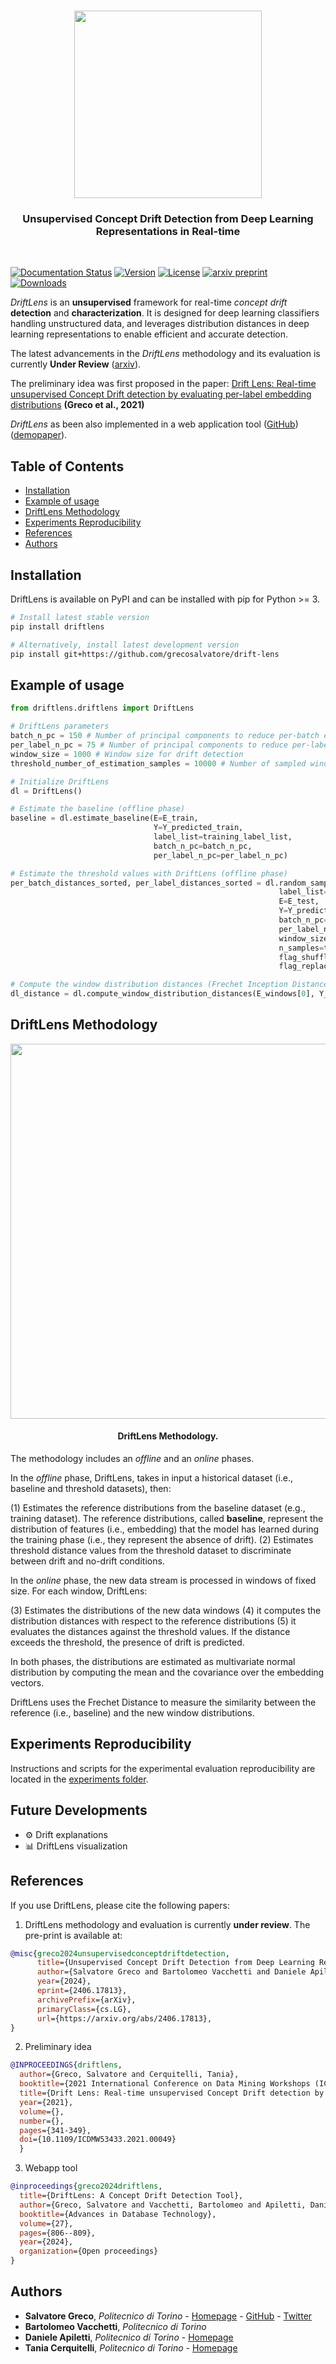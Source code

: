 #
<div align="center">
  <img src="https://github.com/grecosalvatore/drift-lens/raw/main/docs/_static/images/Drift_Lens_Logo.png" width="300"/>
  <h3>Unsupervised Concept Drift Detection from Deep Learning
Representations in Real-time</h3>
</div>
<br/>

[![Documentation Status](https://readthedocs.org/projects/driftlens/badge/?version=latest)](https://driftlens.readthedocs.io/en/latest/?version=latest)
[![Version](https://img.shields.io/pypi/v/driftlens?color=blue)](https://pypi.org/project/driftlens)
[![License](https://img.shields.io/github/license/grecosalvatore/drift-lens)](https://github.com/grecosalvatore/drift-lens/blob/main/LICENSE)
[![arxiv preprint](https://img.shields.io/badge/arXiv-2406.17813-b31b1b.svg)](https://arxiv.org/abs/2406.17813)
[![Downloads](https://static.pepy.tech/badge/driftlens)](https://pepy.tech/project/driftlens)

*DriftLens* is an **unsupervised** framework for real-time *concept drift* **detection** and **characterization**. 
It is designed for deep learning classifiers handling unstructured data, and leverages distribution distances in deep learning representations to enable efficient and accurate detection.

The latest advancements in the *DriftLens* methodology and its evaluation is currently **Under Review** ([arxiv](https://www.arxiv.org/abs/2406.17813)). 

The preliminary idea was first proposed in the paper: 
[Drift Lens: Real-time unsupervised Concept Drift detection by evaluating per-label embedding distributions](https://ieeexplore.ieee.org/document/9679880) **(Greco et al., 2021)**

*DriftLens* as been also implemented in a web application tool ([GitHub](https://github.com/grecosalvatore/DriftLensDemo)) ([demopaper](https://openproceedings.org/2024/conf/edbt/paper-239.pdf)).

## Table of Contents
- [Installation](#installation)
- [Example of usage](#example-of-usage)
- [DriftLens Methodology](#driftlens-methodology)
- [Experiments Reproducibility](#experiments-reproducibility)
- [References](#references)
- [Authors](#authors)

## Installation
DriftLens is available on PyPI and can be installed with pip for Python >= 3.
```bash
# Install latest stable version
pip install driftlens

# Alternatively, install latest development version
pip install git+https://github.com/grecosalvatore/drift-lens
```

## Example of usage
```python
from driftlens.driftlens import DriftLens

# DriftLens parameters
batch_n_pc = 150 # Number of principal components to reduce per-batch embeddings
per_label_n_pc = 75 # Number of principal components to reduce per-label embeddings
window_size = 1000 # Window size for drift detection
threshold_number_of_estimation_samples = 10000 # Number of sampled windows to estimate the threshold values

# Initialize DriftLens
dl = DriftLens()

# Estimate the baseline (offline phase)
baseline = dl.estimate_baseline(E=E_train,
                                Y=Y_predicted_train,
                                label_list=training_label_list,
                                batch_n_pc=batch_n_pc,
                                per_label_n_pc=per_label_n_pc)

# Estimate the threshold values with DriftLens (offline phase)
per_batch_distances_sorted, per_label_distances_sorted = dl.random_sampling_threshold_estimation(
                                                            label_list=training_label_list,
                                                            E=E_test,
                                                            Y=Y_predicted_test,
                                                            batch_n_pc=batch_n_pc,
                                                            per_label_n_pc=per_label_n_pc,
                                                            window_size=window_size,
                                                            n_samples=threshold_number_of_estimation_samples,
                                                            flag_shuffle=True,
                                                            flag_replacement=True)

# Compute the window distribution distances (Frechet Inception Distance) with DriftLens
dl_distance = dl.compute_window_distribution_distances(E_windows[0], Y_predicted_windows[0])

```

## DriftLens Methodology
<div align="center">
  <img src="docs/_static/images/drift-lens-architecture.png" width="600"/>
  <h4>DriftLens Methodology.</h4>
</div>

The methodology includes an *offline* and an *online* phases. 


In the *offline* phase, DriftLens, takes in input a historical dataset (i.e., baseline and threshold datasets), then: 

(1) Estimates the reference distributions from the baseline dataset (e.g., training dataset). The reference
distributions, called **baseline**, represent the distribution of features (i.e., embedding) that the model has learned during the training phase (i.e., they represent the absence of drift).
(2) Estimates threshold distance values from the threshold dataset to discriminate between drift and no-drift conditions.

In the *online* phase, the new data stream is processed in windows of fixed size. For each window, DriftLens:

(3) Estimates the distributions of the new data windows 
(4) it computes the distribution distances with respect to the reference distributions
(5) it evaluates the distances against the threshold values.  If the distance exceeds the threshold, the presence of drift is predicted.

In both phases, the distributions are estimated as multivariate normal distribution by computing the mean and the covariance over the embedding vectors.

DriftLens uses the Frechet Distance to measure the similarity between the reference (i.e., baseline) and the new window distributions.

## Experiments Reproducibility
Instructions and scripts for the experimental evaluation reproducibility are located in the [experiments folder](experiments/README.md).

## Future Developments
- ⚙️ Drift explanations
- 📊 DriftLens visualization

## References
If you use DriftLens, please cite the following papers:

1) DriftLens methodology and evaluation is currently **under review**. The pre-print is available at:
```bibtex
@misc{greco2024unsupervisedconceptdriftdetection,
      title={Unsupervised Concept Drift Detection from Deep Learning Representations in Real-time}, 
      author={Salvatore Greco and Bartolomeo Vacchetti and Daniele Apiletti and Tania Cerquitelli},
      year={2024},
      eprint={2406.17813},
      archivePrefix={arXiv},
      primaryClass={cs.LG},
      url={https://arxiv.org/abs/2406.17813}, 
}
```

2) Preliminary idea 
```bibtex
@INPROCEEDINGS{driftlens,
  author={Greco, Salvatore and Cerquitelli, Tania},
  booktitle={2021 International Conference on Data Mining Workshops (ICDMW)}, 
  title={Drift Lens: Real-time unsupervised Concept Drift detection by evaluating per-label embedding distributions}, 
  year={2021},
  volume={},
  number={},
  pages={341-349},
  doi={10.1109/ICDMW53433.2021.00049}
  }
```

3) Webapp tool
```bibtex
@inproceedings{greco2024driftlens,
  title={DriftLens: A Concept Drift Detection Tool},
  author={Greco, Salvatore and Vacchetti, Bartolomeo and Apiletti, Daniele and Cerquitelli, Tania and others},
  booktitle={Advances in Database Technology},
  volume={27},
  pages={806--809},
  year={2024},
  organization={Open proceedings}
}
```

## Authors

- **Salvatore Greco**, *Politecnico di Torino* - [Homepage](https://grecosalvatore.github.io/) - [GitHub](https://github.com/grecosalvatore) - [Twitter](https://twitter.com/_salvatoregreco)
- **Bartolomeo Vacchetti**, *Politecnico di Torino* 
- **Daniele Apiletti**, *Politecnico di Torino* - [Homepage](https://www.polito.it/en/staff?p=daniele.apiletti)
- **Tania Cerquitelli**, *Politecnico di Torino* - [Homepage](https://dbdmg.polito.it/dbdmg_web/people/tania-cerquitelli/)